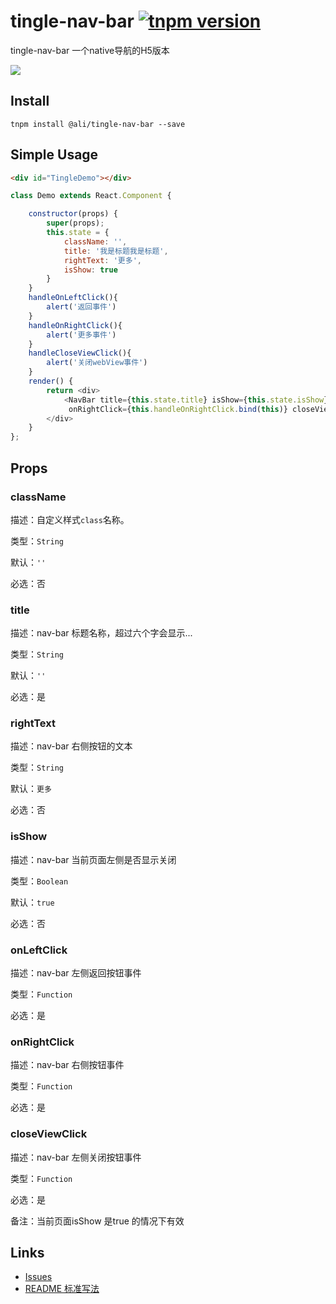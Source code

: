 # tingle-nav-bar [![tnpm version](http://web.npm.alibaba-inc.com/badge/v/@ali/tingle-nav-bar.svg?style=flat-square)](http://web.npm.alibaba-inc.com/package/@ali/tingle-nav-bar)

tingle-nav-bar 一个native导航的H5版本

![](http://aligitlab.oss-cn-hangzhou-zmf.aliyuncs.com/uploads/tingle-ui/tingle-checkbox-field/f08a5ab5b894c2f02450be1e2d6b38f6/image.png)

## Install

```
tnpm install @ali/tingle-nav-bar --save
```

## Simple Usage

```html
<div id="TingleDemo"></div>

```

```js
class Demo extends React.Component {

    constructor(props) {
        super(props);
        this.state = {
            className: '',
            title: '我是标题我是标题',
            rightText: '更多',
            isShow: true
        }
    }
    handleOnLeftClick(){
        alert('返回事件')
    }
    handleOnRightClick(){
        alert('更多事件')
    }
    handleCloseViewClick(){
        alert('关闭webView事件')
    }
    render() {
        return <div>
            <NavBar title={this.state.title} isShow={this.state.isShow} onLeftClick={this.handleOnLeftClick.bind(this)}
             onRightClick={this.handleOnRightClick.bind(this)} closeViewClick={this.handleCloseViewClick.bind(this)} />
        </div>
    }
};


```

## Props

### className

描述：自定义样式`class`名称。

类型：`String`

默认：`''`

必选：否



### title

描述：nav-bar 标题名称，超过六个字会显示...

类型：`String`

默认：`''`

必选：是

### rightText

描述：nav-bar 右侧按钮的文本

类型：`String`

默认：`更多`

必选：否

### isShow

描述：nav-bar 当前页面左侧是否显示关闭

类型：`Boolean`

默认：`true`

必选：否

### onLeftClick

描述：nav-bar 左侧返回按钮事件

类型：`Function`

必选：是


### onRightClick

描述：nav-bar 右侧按钮事件

类型：`Function`

必选：是

### closeViewClick

描述：nav-bar 左侧关闭按钮事件

类型：`Function`

必选：是

备注：当前页面isShow 是true 的情况下有效


## Links

- [Issues](http://gitlab.alibaba-inc.com/tingle-ui/tingle-nav-bar/issues)
- [README 标准写法](http://gitlab.alibaba-inc.com/tingle-ui/doc/blob/master/README%E6%A0%87%E5%87%86%E5%86%99%E6%B3%95.md)
